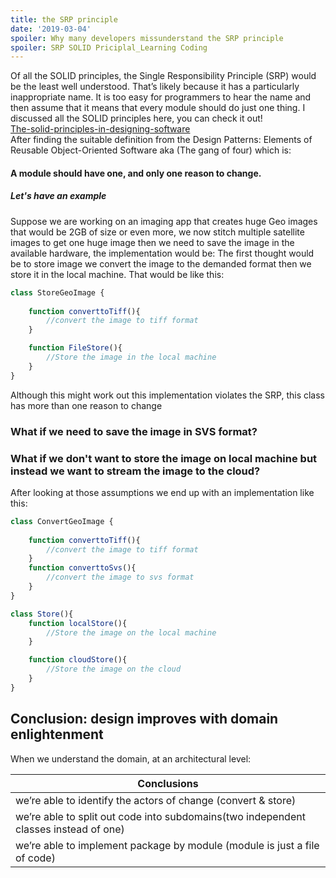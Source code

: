 ```yaml
---
title: the SRP principle
date: '2019-03-04'
spoiler: Why many developers missunderstand the SRP principle
spoiler: SRP SOLID Priciplal_Learning Coding
---
```


Of all the SOLID principles, the Single Responsibility Principle (SRP) would be the least well understood. That’s likely because it has a particularly inappropriate name. It is too easy for programmers to hear the name and then assume that it means that every module should do just one thing.
I discussed all the SOLID principles here, you can check it out!<br>
<a href="/SOLID-Principles/">The-solid-principles-in-designing-software </a>  
After finding the suitable definition from the Design Patterns: Elements of Reusable Object-Oriented Software aka (The gang of four) which is:
#### A module should have one, and only one reason to change.
##### Let's have an example 
Suppose we are working on an imaging app that creates huge Geo images that would be 2GB of size or even more, we now stitch multiple satellite images to get one huge image then we need to save the image in the available hardware, the implementation would be:
The first thought would be to store image we convert the image to the demanded format then we store it in the local machine.
That would be like this:
```jsx
class StoreGeoImage {
    
    function converttoTiff(){
        //convert the image to tiff format
    }

    function FileStore(){
        //Store the image in the local machine
    }
}
```
Although this might work out this implementation violates the SRP, this class has more than one reason to change 
### What if we need to save the image in SVS format?
### What if we don't want to store the image on local machine but instead we want to stream the image to the cloud?
After looking at those assumptions 
we end up with an implementation like this:

```jsx
class ConvertGeoImage {
    
    function converttoTiff(){
        //convert the image to tiff format
    }
    function converttoSvs(){
        //convert the image to svs format
    }
}

class Store(){
    function localStore(){
        //Store the image on the local machine
    }

    function cloudStore(){
        //Store the image on the cloud
    }
}
```

## Conclusion: design improves with domain enlightenment

When we understand the domain, at an architectural level:

| Conclusions                                  |      
|----------------------------------------------|
| we’re able to identify the actors of change (convert & store)  | 
| we’re able to split out code into subdomains(two independent classes instead of one)|    
| we’re able to implement package by module (module is just a file of code)   | 
